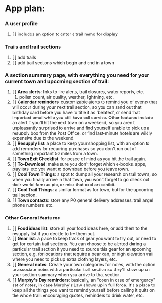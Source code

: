 # App plan:

### A user profile
1. [ ] includes an option to enter a trail name for display

### Trails and trail sections
1. [ ] add trails
2. [ ] add trail sections which begin and end in a town 

### A section summary page, with everything you need for your current town and upcoming section of trail:
1. [ ] **Area alerts**: links to fire alerts, trail closures, water reports, etc.
   1. pollen count, air quality, weather, lightning, etc.
2. [ ] **Calendar reminders**: customizable alerts to remind you of events that will occur during your next trail section, so you can send out that birthday card before you have to title it as 'belated', or send that important email while you still have cell service. Other features include an alert if you'll hit the next town on a weekend, so you aren't unpleasantly surprised to arrive and find yourself unable to pick up a resupply box from the Post Office, or find last-minute hotels are wildly expensive due to the weekend.
3. [ ] **Resupply list**: a place to keep your shopping list, with an option to add reminders for recurring purchases so you don't run out of something important 50 miles from a town.
4. [ ] **Town Exit Checklist**: for peace of mind as you hit the trail again.
5. [ ] **To-Download**: make sure you don't forget which e-books, apps, playlists, etc you want to download before you leave town.
6. [ ] **Cool Town Things**: a spot to dump all your research on trail towns, so when you finally arrive in that town, you won't forget to go check out their world-famous pie, or miss that cool art exhibit.
7. [ ] **Cool Trail Things**: a similar format as for town, but for the upcoming trail section.
8. [ ] **Town contacts**: store any PO general delivery addresses, trail angel phone numbers, etc.

### Other General features
1. [ ] **Food ideas list**: store all your food ideas here, or add them to the resupply list if you decide to try them out.
2. [ ] **Gear list**: a place to keep track of gear you want to try out, or need to get for certain trail sections. You can choose to be alerted during a particular trail section if you need to source this gear for an upcoming section, e.g. for locations that require a bear can, or high elevation trail where you need to pick up extra clothing layers, etc.
3. [ ] **General notes**: Create your own categories for notes, with the option to associate notes with a particular trail section so they'll show up on your section summary when you arrive to that section.
4. [ ] **Murphy's Day reminders**: basically, an "open in case of emergency" set of notes, in case Murphy's Law shows up in full force. It's a place to keep all the things you want to remind yourself before calling it quits on the whole trail: encouraging quotes, reminders to drink water, etc.
